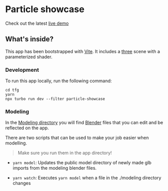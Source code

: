 # Particle showcase

Check out the latest [live demo](https://tfg-particle-showcase.vercel.app/)

## What's inside?

This app has been bootstrapped with [Vite](https://vitejs.dev/). It includes a [three](https://threejs.org/) scene with a parameterized shader.

### Development

To run this app locally, run the following command:

```
cd tfg
yarn
npx turbo run dev --filter particle-showcase 
```

### Modeling

In the [Modeling directory](./modeling/) you will find [Blender](https://www.blender.org/) files that you can edit and be reflected on the app.

There are two scripts that can be used to make your job easier when modelling. 

> Make sure you run them in the app directory!

- `yarn model`: Updates the public model directory of newly made glb imports from the modeling blender files.

- `yarn watch`: Executes `yarn model` when a file in the ./modeling directory changes
